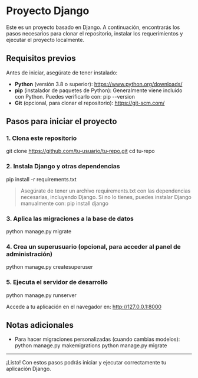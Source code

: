 # Proyecto Django

Este es un proyecto basado en Django. A continuación, encontrarás los pasos necesarios para clonar el repositorio, instalar los requerimientos y ejecutar el proyecto localmente.

## Requisitos previos

Antes de iniciar, asegúrate de tener instalado:

- **Python** (versión 3.8 o superior): https://www.python.org/downloads/
- **pip** (instalador de paquetes de Python): Generalmente viene incluido con Python. Puedes verificarlo con:
  pip --version
- **Git** (opcional, para clonar el repositorio): https://git-scm.com/

## Pasos para iniciar el proyecto

### 1. Clona este repositorio
git clone https://github.com/tu-usuario/tu-repo.git
cd tu-repo

### 2. Instala Django y otras dependencias

pip install -r requirements.txt

> Asegúrate de tener un archivo requirements.txt con las dependencias necesarias, incluyendo Django. Si no lo tienes, puedes instalar Django manualmente con:
pip install django

### 3. Aplica las migraciones a la base de datos

python manage.py migrate

### 4. Crea un superusuario (opcional, para acceder al panel de administración)

python manage.py createsuperuser

### 5. Ejecuta el servidor de desarrollo

python manage.py runserver

Accede a tu aplicación en el navegador en: http://127.0.0.1:8000

## Notas adicionales

- Para hacer migraciones personalizadas (cuando cambias modelos):
  python manage.py makemigrations
  python manage.py migrate

---

¡Listo! Con estos pasos podrás iniciar y ejecutar correctamente tu aplicación Django.
